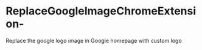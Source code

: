 # ReplaceGoogleImageChromeExtension-
Replace the google logo image in Google homepage with custom logo
